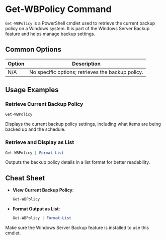 # Get-WBPolicy Command

`Get-WBPolicy` is a PowerShell cmdlet used to retrieve the current backup policy on a Windows system. It is part of the Windows Server Backup feature and helps manage backup settings.

## Common Options

| Option | Description                                   |
|--------|-----------------------------------------------|
| N/A    | No specific options; retrieves the backup policy. |

## Usage Examples

### Retrieve Current Backup Policy

```powershell
Get-WBPolicy
```

Displays the current backup policy settings, including what items are being backed up and the schedule.

### Retrieve and Display as List

```powershell
Get-WBPolicy | Format-List
```

Outputs the backup policy details in a list format for better readability.

## Cheat Sheet

- **View Current Backup Policy**:
  ```powershell
  Get-WBPolicy
  ```
- **Format Output as List**:
  ```powershell
  Get-WBPolicy | Format-List
  ```

Make sure the Windows Server Backup feature is installed to use this cmdlet.
